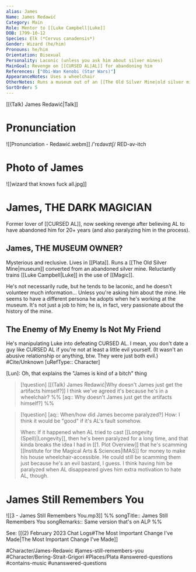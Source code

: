 ```yaml
---
alias: James
Name: James Redawić
Category: Main
Role: Mentor to [[Luke Campbell|Luke]]
DOB: 1799-10-12
Species: Elk (*Cervus canadensis*)
Gender: Wizard (he/him)
Pronouns: he/him
Orientation: Bisexual
Personality: Laconic (unless you ask him about silver mines)
MainGoal: Revenge on [[CURSED AL|AL]] for abandoning him
References: ["Obi-Wan Kenobi (Star Wars)"]
AppearanceNotes: Uses a wheelchair
OtherNotes: Runs a museum out of an [[The Old Silver Mine|old silver mine]] in [[Plata]]
SortOrder: 5
---
```

[[(Talk) James Redawić|Talk]]
# Pronunciation
![[Pronunciation - Redawić.webm]]
/'rɛdəvɪtʃ/ RED-əv-itch

# Photo of James
![[wizard that knows fuck all.jpg]]
# James, THE DARK MAGICIAN
Former lover of [[CURSED AL]], now seeking revenge after believing AL to have abandoned him for 20+ years (and also paralyzing him in the process).

## James, THE MUSEUM OWNER?
Mysterious and reclusive. Lives in [[Plata]]. Runs a [[The Old Silver Mine|museum]] converted from an abandoned silver mine. Reluctantly trains [[Luke Campbell|Luke]] in the use of [[Magic]].

He's not necessarily rude, but he tends to be laconic, and he doesn't volunteer much information... Unless you're asking him about the mine. He seems to have a different persona he adopts when he's working at the museum. It's not just a job to him; he is, in fact, very passionate about the history of the mine.

## The Enemy of My Enemy Is Not My Friend
He's manipulating Luke into defeating CURSED AL. I mean, you don't date a guy like CURSED AL if you're not at least a little evil yourself. (It wasn't an abusive relationship or anything, btw. They were just both evil.)
#Cite/Unknown [uRefType:: Character]

[Lun]: Oh, that explains the "James is kind of a bitch" thing

>[!question] [[(Talk) James Redawić|Why doesn't James just get the artifacts himself?]]
>I think we've agreed it's because he's in a wheelchair?
>%% [aq:: Why doesn't James just get the artifacts himself?] %%

>[!question] [aq:: When/how did James become paralyzed?]
>How: I think it would be "good" if it's AL's fault somehow.
>
>When: If it happened when AL tried to cast [[Longevity (Spell)|Longevity]], then he's been paralyzed for a long time, and that kinda breaks the idea I had in [[1. Plot Overview]] that he's scamming [[Institute for the Magical Arts & Sciences|IMAS]] for money to make his house wheelchair-accessible. He could still be scamming them just because he's an evil bastard, I guess. I think having him be paralyzed when AL disappeared gives him extra motivation to hate AL, though.

# James Still Remembers You
![[3 - James Still Remembers You.mp3]]
%%
songTitle:: James Still Remembers You
songRemarks:: Same version that's on ALP
%%

See: [[(2) February 2023 Chat Logs#The Most Important Change I've Made|The Most Important Change I've Made]]


#Character/James-Redawic #james-still-remembers-you #Character/Bering-Strait-Grigori #Places/Plata #answered-questions #contains-music  #unanswered-questions 

